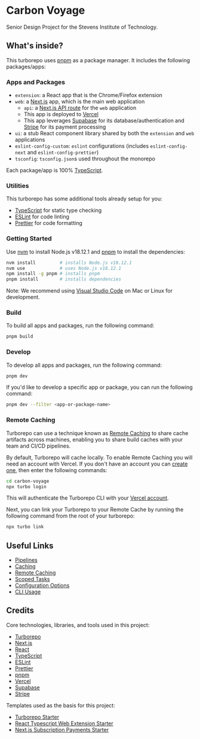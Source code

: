 # Carbon Voyage

Senior Design Project for the Stevens Institute of Technology.

## What's inside?

This turborepo uses [pnpm](https://pnpm.io/) as a package manager. It includes the following packages/apps:

### Apps and Packages

-   `extension`: a React app that is the Chrome/Firefox extension
-   `web`: a [Next.js](https://nextjs.org) app, which is the main web application
    -   `api`: a [Next.js API route](https://nextjs.org/docs/api-routes/introduction) for the `web` application
    -   This app is deployed to [Vercel](https://vercel.com/)
    -   This app leverages [Supabase](https://supabase.io/) for its database/authentication and [Stripe](https://stripe.com/) for its payment processing
-   `ui`: a stub React component library shared by both the `extension` and `web` applications
-   `eslint-config-custom`: `eslint` configurations (includes `eslint-config-next` and `eslint-config-prettier`)
-   `tsconfig`: `tsconfig.json`s used throughout the monorepo

Each package/app is 100% [TypeScript](https://www.typescriptlang.org/).

### Utilities

This turborepo has some additional tools already setup for you:

-   [TypeScript](https://www.typescriptlang.org/) for static type checking
-   [ESLint](https://eslint.org/) for code linting
-   [Prettier](https://prettier.io) for code formatting

### Getting Started

Use [nvm](https://github.com/nvm-sh/nvm) to install Node.js v18.12.1 and [pnpm](https://pnpm.io/) to install the dependencies:

```bash
nvm install         # installs Node.js v18.12.1
nvm use             # uses Node.js v18.12.1
npm install -g pnpm # installs pnpm
pnpm install        # installs dependencies
```

Note: We recommend using [Visual Studio Code](https://code.visualstudio.com/) on Mac or Linux for development.

### Build

To build all apps and packages, run the following command:

```bash
pnpm build
```

### Develop

To develop all apps and packages, run the following command:

```bash
pnpm dev
```

If you'd like to develop a specific app or package, you can run the following command:

```bash
pnpm dev --filter <app-or-package-name>
```

### Remote Caching

Turborepo can use a technique known as [Remote Caching](https://turborepo.org/docs/core-concepts/remote-caching) to share cache artifacts across machines, enabling you to share build caches with your team and CI/CD pipelines.

By default, Turborepo will cache locally. To enable Remote Caching you will need an account with Vercel. If you don't have an account you can [create one](https://vercel.com/signup), then enter the following commands:

```bash
cd carbon-voyage
npx turbo login
```

This will authenticate the Turborepo CLI with your [Vercel account](https://vercel.com/docs/concepts/personal-accounts/overview).

Next, you can link your Turborepo to your Remote Cache by running the following command from the root of your turborepo:

```bash
npx turbo link
```

## Useful Links

-   [Pipelines](https://turborepo.org/docs/core-concepts/pipelines)
-   [Caching](https://turborepo.org/docs/core-concepts/caching)
-   [Remote Caching](https://turborepo.org/docs/core-concepts/remote-caching)
-   [Scoped Tasks](https://turborepo.org/docs/core-concepts/scopes)
-   [Configuration Options](https://turborepo.org/docs/reference/configuration)
-   [CLI Usage](https://turborepo.org/docs/reference/command-line-reference)

## Credits

Core technologies, libraries, and tools used in this project:

-   [Turborepo](https://turborepo.org/)
-   [Next.js](https://nextjs.org/)
-   [React](https://reactjs.org/)
-   [TypeScript](https://www.typescriptlang.org/)
-   [ESLint](https://eslint.org/)
-   [Prettier](https://prettier.io)
-   [pnpm](https://pnpm.io/)
-   [Vercel](https://vercel.com/)
-   [Supabase](https://supabase.io/)
-   [Stripe](https://stripe.com/)

Templates used as the basis for this project:

-   [Turborepo Starter](https://github.com/vercel/turbo/tree/main/examples/basic)
-   [React Typescript Web Extension Starter](https://github.com/aeksco/react-typescript-web-extension-starter)
-   [Next.js Subscription Payments Starter](https://github.com/vercel/nextjs-subscription-payments)
